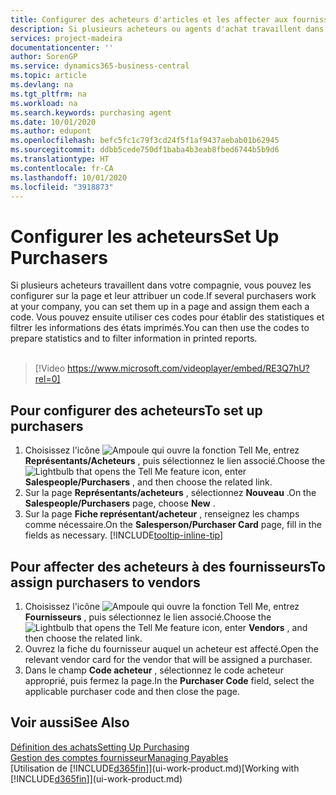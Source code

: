 ```yaml
---
title: Configurer des acheteurs d'articles et les affecter aux fournisseurs| Microsoft Docs
description: Si plusieurs acheteurs ou agents d'achat travaillent dans votre compagnie, vous pouvez les planifier pour l'analyse statistique.
services: project-madeira
documentationcenter: ''
author: SorenGP
ms.service: dynamics365-business-central
ms.topic: article
ms.devlang: na
ms.tgt_pltfrm: na
ms.workload: na
ms.search.keywords: purchasing agent
ms.date: 10/01/2020
ms.author: edupont
ms.openlocfilehash: befc5fc1c79f3cd24f5f1af9437aebab01b62945
ms.sourcegitcommit: ddbb5cede750df1baba4b3eab8fbed6744b5b9d6
ms.translationtype: HT
ms.contentlocale: fr-CA
ms.lasthandoff: 10/01/2020
ms.locfileid: "3918873"
---
```

# <a name="set-up-purchasers"></a><span data-ttu-id="81e9a-103">Configurer les acheteurs</span><span class="sxs-lookup"><span data-stu-id="81e9a-103">Set Up Purchasers</span></span>
<span data-ttu-id="81e9a-104">Si plusieurs acheteurs travaillent dans votre compagnie, vous pouvez les configurer sur la page et leur attribuer un code.</span><span class="sxs-lookup"><span data-stu-id="81e9a-104">If several purchasers work at your company, you can set them up in a page and assign them each a code.</span></span> <span data-ttu-id="81e9a-105">Vous pouvez ensuite utiliser ces codes pour établir des statistiques et filtrer les informations des états imprimés.</span><span class="sxs-lookup"><span data-stu-id="81e9a-105">You can then use the codes to prepare statistics and to filter information in printed reports.</span></span><br><br>  

> [!Video https://www.microsoft.com/videoplayer/embed/RE3Q7hU?rel=0]

## <a name="to-set-up-purchasers"></a><span data-ttu-id="81e9a-106">Pour configurer des acheteurs</span><span class="sxs-lookup"><span data-stu-id="81e9a-106">To set up purchasers</span></span>
1. <span data-ttu-id="81e9a-107">Choisissez l'icône ![Ampoule qui ouvre la fonction Tell Me](media/ui-search/search_small.png "Dites-moi ce que vous voulez faire"), entrez **Représentants/Acheteurs** , puis sélectionnez le lien associé.</span><span class="sxs-lookup"><span data-stu-id="81e9a-107">Choose the ![Lightbulb that opens the Tell Me feature](media/ui-search/search_small.png "Tell me what you want to do") icon, enter **Salespeople/Purchasers** , and then choose the related link.</span></span>
2. <span data-ttu-id="81e9a-108">Sur la page **Représentants/acheteurs** , sélectionnez **Nouveau** .</span><span class="sxs-lookup"><span data-stu-id="81e9a-108">On the **Salespeople/Purchasers** page, choose **New** .</span></span>
3. <span data-ttu-id="81e9a-109">Sur la page **Fiche représentant/acheteur** , renseignez les champs comme nécessaire.</span><span class="sxs-lookup"><span data-stu-id="81e9a-109">On the **Salesperson/Purchaser Card** page, fill in the fields as necessary.</span></span> [!INCLUDE[tooltip-inline-tip](includes/tooltip-inline-tip_md.md)]

## <a name="to-assign-purchasers-to-vendors"></a><span data-ttu-id="81e9a-110">Pour affecter des acheteurs à des fournisseurs</span><span class="sxs-lookup"><span data-stu-id="81e9a-110">To assign purchasers to vendors</span></span>
1. <span data-ttu-id="81e9a-111">Choisissez l'icône ![Ampoule qui ouvre la fonction Tell Me](media/ui-search/search_small.png "Dites-moi ce que vous voulez faire"), entrez **Fournisseurs** , puis sélectionnez le lien associé.</span><span class="sxs-lookup"><span data-stu-id="81e9a-111">Choose the ![Lightbulb that opens the Tell Me feature](media/ui-search/search_small.png "Tell me what you want to do") icon, enter **Vendors** , and then choose the related link.</span></span>
2. <span data-ttu-id="81e9a-112">Ouvrez la fiche du fournisseur auquel un acheteur est affecté.</span><span class="sxs-lookup"><span data-stu-id="81e9a-112">Open the relevant vendor card for the vendor that will be assigned a purchaser.</span></span>
3. <span data-ttu-id="81e9a-113">Dans le champ **Code acheteur** , sélectionnez le code acheteur approprié, puis fermez la page.</span><span class="sxs-lookup"><span data-stu-id="81e9a-113">In the **Purchaser Code** field, select the applicable purchaser code and then close the page.</span></span>

## <a name="see-also"></a><span data-ttu-id="81e9a-114">Voir aussi</span><span class="sxs-lookup"><span data-stu-id="81e9a-114">See Also</span></span>
[<span data-ttu-id="81e9a-115">Définition des achats</span><span class="sxs-lookup"><span data-stu-id="81e9a-115">Setting Up Purchasing</span></span>](purchasing-setup-purchasing.md)  
[<span data-ttu-id="81e9a-116">Gestion des comptes fournisseur</span><span class="sxs-lookup"><span data-stu-id="81e9a-116">Managing Payables</span></span>](payables-manage-payables.md)  
<span data-ttu-id="81e9a-117">[Utilisation de [!INCLUDE[d365fin](includes/d365fin_md.md)]](ui-work-product.md)</span><span class="sxs-lookup"><span data-stu-id="81e9a-117">[Working with [!INCLUDE[d365fin](includes/d365fin_md.md)]](ui-work-product.md)</span></span>
